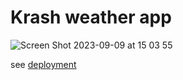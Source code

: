 # Krash weather app

![Screen Shot 2023-09-09 at 15 03 55](https://github.com/RashJrEdmund/krash-weather-app/assets/116172031/a6473d06-765e-415e-988a-79ebdc86139d)

see [deployment](https://krash-weather.vercel.app/)
